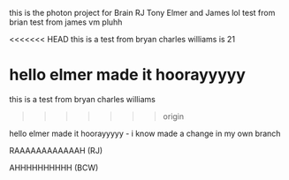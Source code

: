 this is the photon project for Brain RJ Tony Elmer and James
lol test from brian test from james vm pluhh


<<<<<<< HEAD
this is a test from bryan charles williams is 21

hello elmer made it hoorayyyyy
=======
this is a test from bryan charles williams
>>>>>>> origin

hello elmer made it hoorayyyyy - i know made a change in my own branch

RAAAAAAAAAAAAH (RJ) 

AHHHHHHHHHH (BCW)